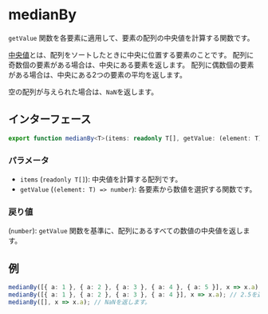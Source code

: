 # medianBy

`getValue` 関数を各要素に適用して、要素の配列の中央値を計算する関数です。

[中央値](./median.md)とは、配列をソートしたときに中央に位置する要素のことです。
配列に奇数個の要素がある場合は、中央にある要素を返します。
配列に偶数個の要素がある場合は、中央にある2つの要素の平均を返します。

空の配列が与えられた場合は、`NaN`を返します。

## インターフェース

```typescript
export function medianBy<T>(items: readonly T[], getValue: (element: T) => number): number;
```

### パラメータ

- `items` (`readonly T[]`): 中央値を計算する配列です。
- `getValue` (`(element: T) => number`): 各要素から数値を選択する関数です。

### 戻り値

(`number`): `getValue` 関数を基準に、配列にあるすべての数値の中央値を返します。

## 例

```typescript
medianBy([{ a: 1 }, { a: 2 }, { a: 3 }, { a: 4 }, { a: 5 }], x => x.a); // 3を返します。
medianBy([{ a: 1 }, { a: 2 }, { a: 3 }, { a: 4 }], x => x.a); // 2.5を返します。
medianBy([], x => x.a); // NaNを返します。
```

